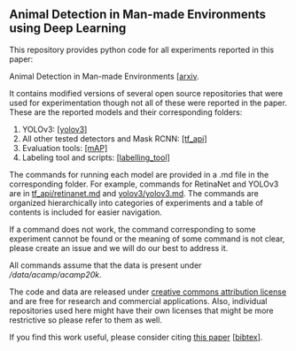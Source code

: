 Animal Detection in Man-made Environments using Deep Learning
-------------------------------------------------------------

This repository provides python code for all experiments reported in this paper:

Animal Detection in Man-made Environments
[[arxiv](https://arxiv.org/abs/1901.04412).

It contains modified versions of several open source repositories that were used for experimentation though not all of these were reported in the paper.
These are the reported models and their corresponding folders:
1. YOLOv3: [[yolov3]](yolov3)
2. All other tested detectors and Mask RCNN: [[tf_api]](tf_api)
3. Evaluation tools: [[mAP]](mAP)
4. Labeling tool and scripts: [[labelling_tool]](labelling_tool)

The commands for running each model are provided in a .md file in the corresponding folder.
For example, commands for RetinaNet and YOLOv3 are in [tf_api/retinanet.md](tf_api/retinanet.md) and [yolov3/yolov3.md](yolov3/yolov3.md).
The commands are organized hierarchically into categories of experiments and a table of contents is included for easier navigation.

If a command does not work,  the command corresponding to some experiment cannot be found or the meaning of some command is not clear, please create an issue and we will do our best to address it.

All commands assume that the data is present under _/data/acamp/acamp20k_.

The code and data are released under [creative commons attribution license](https://creativecommons.org/licenses/by/4.0/) and are free for research and commercial applications. 
Also, individual repositories used here might have their own licenses that might be more restrictive so please refer to them as well.

If you find this work useful, please consider citing [this paper](https://arxiv.org/abs/1901.04412) [[bibtex](misc/bibtex.txt)].







